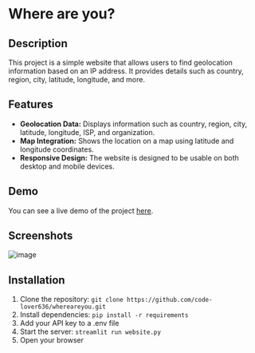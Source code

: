 # Where are you?

## Description
This project is a simple website that allows users to find geolocation information based on an IP address. It provides details such as country, region, city, latitude, longitude, and more.

## Features
- **Geolocation Data:** Displays information such as country, region, city, latitude, longitude, ISP, and organization.
- **Map Integration:** Shows the location on a map using latitude and longitude coordinates.
- **Responsive Design:** The website is designed to be usable on both desktop and mobile devices.

## Demo
You can see a live demo of the project [here](https://whereareyou.onrender.com).

## Screenshots
![image](https://github.com/code-lover636/WhereAreYou/assets/77882744/c93dab0b-d35d-4feb-ba94-2c3c16e4a33b)


## Installation
1. Clone the repository: `git clone https://github.com/code-lover636/whereareyou.git`
2. Install dependencies: `pip install -r requirements`
3. Add your API key to a .env file
4. Start the server: `streamlit run website.py`
5. Open your browser
